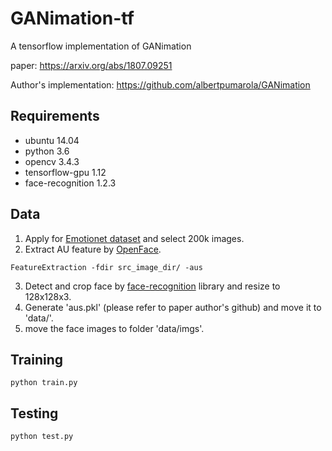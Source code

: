 # GANimation-tf
A tensorflow implementation of GANimation

paper: https://arxiv.org/abs/1807.09251

Author's implementation: https://github.com/albertpumarola/GANimation

## Requirements
- ubuntu 14.04
- python 3.6
- opencv 3.4.3
- tensorflow-gpu 1.12
- face-recognition 1.2.3

## Data
1. Apply for [Emotionet dataset](http://cbcsl.ece.ohio-state.edu/emotionet.html) and select 200k images.
2. Extract AU feature by [OpenFace](https://github.com/TadasBaltrusaitis/OpenFace/wiki/Action-Units).
```
FeatureExtraction -fdir src_image_dir/ -aus
```
3. Detect and crop face by [face-recognition](https://pypi.org/project/face_recognition/) library and resize to 128x128x3.
4. Generate 'aus.pkl' (please refer to paper author's github) and move it to 'data/'.
5. move the face images to folder 'data/imgs'.

## Training
```
python train.py
```

## Testing
```
python test.py
```
